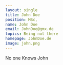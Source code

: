 ```yaml
---
layout: single
title: John Doe
position: MSc,
name: John Doe
email: JohnDoe@gmx.de
topics: Being not there
homepage: JohnDoe.de
image: john.png
---
```


No one Knows John
